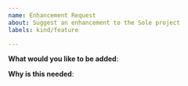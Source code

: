 ```yaml
---
name: Enhancement Request
about: Suggest an enhancement to the Sole project
labels: kind/feature

---
```

<!-- Please only use this template for submitting enhancement requests -->

**What would you like to be added**:

**Why is this needed**:
